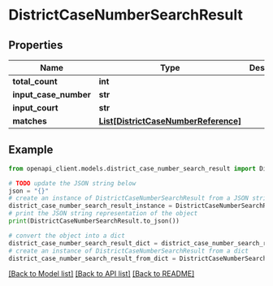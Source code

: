 # DistrictCaseNumberSearchResult


## Properties

Name | Type | Description | Notes
------------ | ------------- | ------------- | -------------
**total_count** | **int** |  | 
**input_case_number** | **str** |  | 
**input_court** | **str** |  | [optional] 
**matches** | [**List[DistrictCaseNumberReference]**](DistrictCaseNumberReference.md) |  | 

## Example

```python
from openapi_client.models.district_case_number_search_result import DistrictCaseNumberSearchResult

# TODO update the JSON string below
json = "{}"
# create an instance of DistrictCaseNumberSearchResult from a JSON string
district_case_number_search_result_instance = DistrictCaseNumberSearchResult.from_json(json)
# print the JSON string representation of the object
print(DistrictCaseNumberSearchResult.to_json())

# convert the object into a dict
district_case_number_search_result_dict = district_case_number_search_result_instance.to_dict()
# create an instance of DistrictCaseNumberSearchResult from a dict
district_case_number_search_result_from_dict = DistrictCaseNumberSearchResult.from_dict(district_case_number_search_result_dict)
```
[[Back to Model list]](../README.md#documentation-for-models) [[Back to API list]](../README.md#documentation-for-api-endpoints) [[Back to README]](../README.md)


